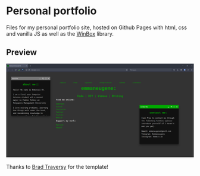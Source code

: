# Personal portfolio

Files for my personal portfolio site, hosted on Github Pages with html, css and vanilla JS as well as the [WinBox](https://github.com/nextapps-de/winbox) library.

## Preview

![Preview](./img/preview.png)

Thanks to [Brad Traversy](https://github.com/bradtraversy/terminal-landing-page) for the template!